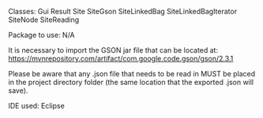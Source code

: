 Classes: 
  Gui
  Result
  Site
  SiteGson
  SiteLinkedBag
  SiteLinkedBagIterator
  SiteNode
  SiteReading
  
Package to use: N/A

It is necessary to import the GSON jar file that can be located at: https://mvnrepository.com/artifact/com.google.code.gson/gson/2.3.1

Please be aware that any .json file that needs to be read in MUST be placed in the project directory folder (the same location that the exported .json will save). 

IDE used: Eclipse
